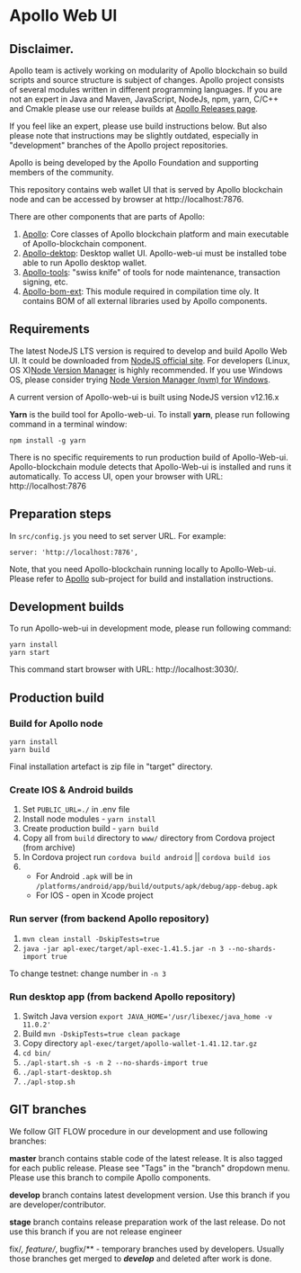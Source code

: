 # Apollo Web UI

## Disclaimer.
Apollo team is actively working on modularity of Apollo blockchain so build scripts and source structure is subject of changes. Apollo project consists of several modules written in different programming languages. If you are not an expert in Java and Maven, JavaScript, NodeJs, npm, yarn, C/C++ and Cmakle please use our release builds at [Apollo Releases page](https://github.com/ApolloFoundation/Apollo/releases).

If you feel like an expert, please use build instructions below. But also please note that instructions may be slightly outdated, especially in "development" branches of the Apollo project repositories.


Apollo is being developed by the Apollo Foundation and supporting members of the community.

This repository contains web wallet UI that is served by Apollo blockchain node and can be accessed by browser at http://localhost:7876.

There are other components that are parts of Apollo:

1. [Apollo](https://github.com/ApolloFoundation/Apollo): Core classes of Apollo blockchain platform and main executable of Apollo-blockchain component.
2. [Apollo-dektop](https://github.com/ApolloFoundation/Apollo-desktop): Desktop wallet UI. Apollo-web-ui must be installed tobe able to run Apollo desktop wallet.
3. [Apollo-tools](https://github.com/ApolloFoundation/Apollo-tools): "swiss knife" of tools for node maintenance, transaction signing, etc.
4. [Apollo-bom-ext](https://github.com/ApolloFoundation/Apollo-bom-ext): This module required in compilation time oly. It contains BOM of all external libraries used by Apollo components.


## Requirements
The latest NodeJS LTS version is required to develop and build Apollo Web UI.
It could be downloaded from [NodeJS official site](https://nodejs.org/uk/).
For developers (Linux, OS X)[Node Version Manager](https://github.com/nvm-sh/nvm) is highly recommended. If you use Windows OS, please consider trying [Node Version Manager (nvm) for Windows](https://github.com/coreybutler/nvm-windows).

A current version of Apollo-web-ui is built using NodeJS version v12.16.x

__Yarn__ is the build tool for Apollo-web-ui.
To install  __yarn__, please run following command in a terminal window:
```
npm install -g yarn
```

There is no specific requirements to run production build of Apollo-Web-ui. Apollo-blockchain module detects that Apollo-Web-ui is installed and runs it automatically. To access UI, open your browser with URL: http://localhost:7876


## Preparation steps ##

In `src/config.js` you need to set server URL. For example:
```
server: 'http://localhost:7876',
```
Note, that you need Apollo-blockchain running locally to Apollo-Web-ui. Please refer to [Apollo](https://github.com/ApolloFoundation/Apollo) sub-project for build and installation instructions.


## Development builds

To run Apollo-web-ui in development mode, please run following command:

```
yarn install
yarn start
```

This command start browser with URL: http://localhost:3030/.

## Production build

### Build for Apollo node
```
yarn install
yarn build
```
Final installation artefact is zip file in "target" directory.

### Create IOS & Android builds

1. Set `PUBLIC_URL=./` in .env file
2. Install node modules - `yarn install`
3. Create production build - `yarn build`
4. Copy all from `build` directory to `www/` directory from Cordova project (from archive)
5. In Cordova project run `cordova build android` || `cordova build ios`
6.  - For Android `.apk` will be in `/platforms/android/app/build/outputs/apk/debug/app-debug.apk`
    - For IOS - open in Xcode project

### Run server (from backend Apollo repository)

1. `mvn clean install -DskipTests=true`
2. `java -jar apl-exec/target/apl-exec-1.41.5.jar -n 3 --no-shards-import true`

To change testnet: change number in `-n 3`

### Run desktop app (from backend Apollo repository)

1. Switch Java version `export JAVA_HOME='/usr/libexec/java_home -v 11.0.2'`
2. Build `mvn -DskipTests=true clean package`
3. Copy directory `apl-exec/target/apollo-wallet-1.41.12.tar.gz`
4. `cd bin/`
5. `./apl-start.sh -s -n 2 --no-shards-import true`
6. `./apl-start-desktop.sh`
7. `./apl-stop.sh`

## GIT branches

We follow GIT FLOW procedure in our development and use following branches:

__master__ branch contains stable code of the latest release. It is also tagged for each public release. Please see "Tags" in the "branch" dropdown menu. Please use this branch to compile Apollo components.

__develop__ branch contains latest development version. Use this branch if you are developer/contributor.

__stage__ branch contains release preparation work of the last release. Do not use this branch if you are not release engineer


fix/*, feature/*, bugfix/** - temporary branches used by developers. Usually those branches get merged to ___develop___ and deleted after work is done.
